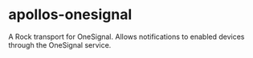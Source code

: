 # apollos-onesignal
A Rock transport for OneSignal. Allows notifications to enabled devices through the OneSignal service. 
